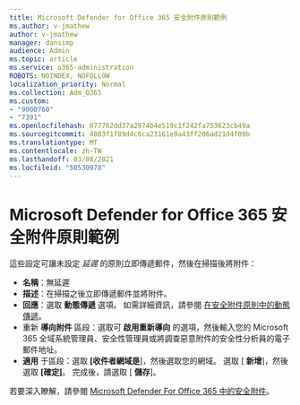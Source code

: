 ```yaml
---
title: Microsoft Defender for Office 365 安全附件原則範例
ms.author: v-jmathew
author: v-jmathew
manager: dansimp
audience: Admin
ms.topic: article
ms.service: o365-administration
ROBOTS: NOINDEX, NOFOLLOW
localization_priority: Normal
ms.collection: Adm_O365
ms.custom:
- "9000760"
- "7391"
ms.openlocfilehash: 077762dd37a2974b4e519c1f242fa753623cb49a
ms.sourcegitcommit: 4883f1f89d4c6ca23161e9a43ff206ad21d4f09b
ms.translationtype: MT
ms.contentlocale: zh-TW
ms.lasthandoff: 03/08/2021
ms.locfileid: "50530078"
---
```

# <a name="example-microsoft-defender-for-office-365-safe-attachment-policy"></a>Microsoft Defender for Office 365 安全附件原則範例

這些設定可讓未設定 *延遲* 的原則立即傳遞郵件，然後在掃描後將附件：

- **名稱**：無延遲
- **描述**：在掃描之後立即傳遞郵件並將附件。
- **回應**：選取 **動態傳遞** 選項。 如需詳細資訊，請參閱 [在安全附件原則中的動態傳遞](https://go.microsoft.com/fwlink/?linkid=2092328)。
- 重新 **導向附件** 區段：選取可 **啟用重新導向** 的選項，然後輸入您的 Microsoft 365 全域系統管理員、安全性管理員或將調查惡意附件的安全性分析員的電子郵件地址。
- **適用** 于區段：選取 **[收件者網域是**]，然後選取您的網域。 選取 [ **新增**]，然後選取 **[確定]**。 完成後，請選取 [ **儲存**]。

若要深入瞭解，請參閱 [Microsoft Defender For Office 365 中的安全附件](https://go.microsoft.com/fwlink/?linkid=2092213)。
